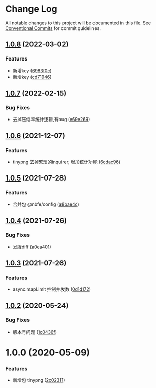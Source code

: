 # Change Log

All notable changes to this project will be documented in this file.
See [Conventional Commits](https://conventionalcommits.org) for commit guidelines.

## [1.0.8](https://github.com/shuoshubao/nbfe/compare/@nbfe/tinypng@1.0.7...@nbfe/tinypng@1.0.8) (2022-03-02)


### Features

* 新增key ([6983f0c](https://github.com/shuoshubao/nbfe/commit/6983f0c))
* 新增key ([cd71946](https://github.com/shuoshubao/nbfe/commit/cd71946))





## [1.0.7](https://github.com/shuoshubao/nbfe/compare/@nbfe/tinypng@1.0.6...@nbfe/tinypng@1.0.7) (2022-02-15)


### Bug Fixes

* 去掉压缩率统计逻辑,有bug ([e69e269](https://github.com/shuoshubao/nbfe/commit/e69e269))





## [1.0.6](https://github.com/shuoshubao/nbfe/compare/@nbfe/tinypng@1.0.5...@nbfe/tinypng@1.0.6) (2021-12-07)


### Features

* tinypng 去掉繁琐的inquirer; 增加统计功能 ([6cdac96](https://github.com/shuoshubao/nbfe/commit/6cdac96))





## [1.0.5](https://github.com/shuoshubao/nbfe/compare/@nbfe/tinypng@1.0.4...@nbfe/tinypng@1.0.5) (2021-07-28)


### Features

* 合并包 @nbfe/config ([a8bae4c](https://github.com/shuoshubao/nbfe/commit/a8bae4c))





## [1.0.4](https://github.com/shuoshubao/nbfe/compare/@nbfe/tinypng@1.0.3...@nbfe/tinypng@1.0.4) (2021-07-26)


### Bug Fixes

* 发版diff ([a0ea401](https://github.com/shuoshubao/nbfe/commit/a0ea401))





## [1.0.3](https://github.com/shuoshubao/nbfe/compare/@nbfe/tinypng@1.0.2...@nbfe/tinypng@1.0.3) (2021-07-26)


### Features

* async.mapLimit 控制并发数 ([0d1d172](https://github.com/shuoshubao/nbfe/commit/0d1d172))





## [1.0.2](https://github.com/shuoshubao/nbfe/compare/@nbfe/tinypng@1.0.0...@nbfe/tinypng@1.0.2) (2020-05-24)

### Bug Fixes

-   版本号问题 ([1c0436f](https://github.com/shuoshubao/nbfe/commit/1c0436f))

# 1.0.0 (2020-05-09)

### Features

-   新增包 tinypng ([2c02311](https://github.com/shuoshubao/nbfe/commit/2c02311))
